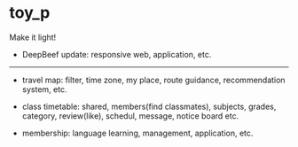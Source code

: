 # toy_p
Make it light!
- DeepBeef update: responsive web, application, etc.
---
- travel map: filter, time zone, my place, route guidance, recommendation system, etc.

- class timetable: shared, members(find classmates), subjects, grades, category, review(like), schedul, message, notice board etc.

- membership: language learning, management, application, etc.
